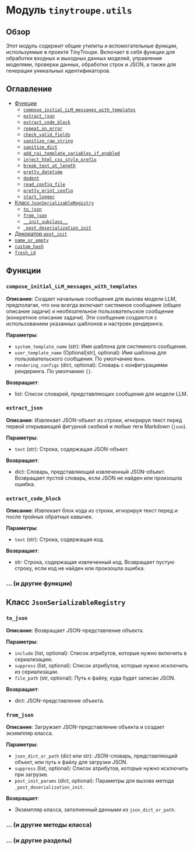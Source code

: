 # Модуль `tinytroupe.utils`

## Обзор

Этот модуль содержит общие утилиты и вспомогательные функции, используемые в проекте TinyTroupe. Включает в себя функции для обработки входных и выходных данных моделей, управления моделями, проверки данных, обработки строк и JSON, а также для генерации уникальных идентификаторов.

## Оглавление

* [Функции](#функции)
    * [`compose_initial_LLM_messages_with_templates`](#compose_initial_llm_messages_with_templates)
    * [`extract_json`](#extract_json)
    * [`extract_code_block`](#extract_code_block)
    * [`repeat_on_error`](#repeat_on_error)
    * [`check_valid_fields`](#check_valid_fields)
    * [`sanitize_raw_string`](#sanitize_raw_string)
    * [`sanitize_dict`](#sanitize_dict)
    * [`add_rai_template_variables_if_enabled`](#add_rai_template_variables_if_enabled)
    * [`inject_html_css_style_prefix`](#inject_html_css_style_prefix)
    * [`break_text_at_length`](#break_text_at_length)
    * [`pretty_datetime`](#pretty_datetime)
    * [`dedent`](#dedent)
    * [`read_config_file`](#read_config_file)
    * [`pretty_print_config`](#pretty_print_config)
    * [`start_logger`](#start_logger)
* [Класс `JsonSerializableRegistry`](#класс-jsonserializableregistry)
    * [`to_json`](#to_json)
    * [`from_json`](#from_json)
    * [`__init_subclass__`](#__init_subclass__)
    * [`_post_deserialization_init`](#_post_deserialization_init)
* [Декоратор `post_init`](#декоратор-post_init)
* [`name_or_empty`](#name_or_empty)
* [`custom_hash`](#custom_hash)
* [`fresh_id`](#fresh_id)


## Функции

### `compose_initial_LLM_messages_with_templates`

**Описание**: Создает начальные сообщения для вызова модели LLM, предполагая, что она всегда включает системное сообщение (общее описание задачи) и необязательное пользовательское сообщение (конкретное описание задачи). Эти сообщения создаются с использованием указанных шаблонов и настроек рендеринга.

**Параметры**:
* `system_template_name` (str): Имя шаблона для системного сообщения.
* `user_template_name` (Optional[str], optional): Имя шаблона для пользовательского сообщения. По умолчанию `None`.
* `rendering_configs` (dict, optional): Словарь с конфигурациями рендеринга. По умолчанию `{}`.

**Возвращает**:
* list: Список словарей, представляющих сообщения для модели LLM.


### `extract_json`

**Описание**: Извлекает JSON-объект из строки, игнорируя текст перед первой открывающей фигурной скобкой и любые теги Markdown (````json````).

**Параметры**:
* `text` (str): Строка, содержащая JSON-объект.

**Возвращает**:
* dict: Словарь, представляющий извлеченный JSON-объект. Возвращает пустой словарь, если JSON не найден или произошла ошибка.


### `extract_code_block`

**Описание**: Извлекает блок кода из строки, игнорируя текст перед и после тройных обратных кавычек.

**Параметры**:
* `text` (str): Строка, содержащая код.

**Возвращает**:
* str: Строка, содержащая извлеченный код. Возвращает пустую строку, если код не найден или произошла ошибка.



### ... (и другие функции)


## Класс `JsonSerializableRegistry`

### `to_json`

**Описание**: Возвращает JSON-представление объекта.

**Параметры**:
* `include` (list, optional): Список атрибутов, которые нужно включить в сериализацию.
* `suppress` (list, optional): Список атрибутов, которые нужно исключить из сериализации.
* `file_path` (str, optional): Путь к файлу, куда будет записан JSON.

**Возвращает**:
* dict: JSON-представление объекта.

### `from_json`

**Описание**: Загружает JSON-представление объекта и создает экземпляр класса.

**Параметры**:
* `json_dict_or_path` (dict или str): JSON-словарь, представляющий объект, или путь к файлу для загрузки JSON.
* `suppress` (list, optional): Список атрибутов, которые нужно исключить при загрузке.
* `post_init_params` (dict, optional): Параметры для вызова метода `_post_deserialization_init`.


**Возвращает**:
* Экземпляр класса, заполненный данными из `json_dict_or_path`.


### ... (и другие методы класса)

### ... (и другие разделы)